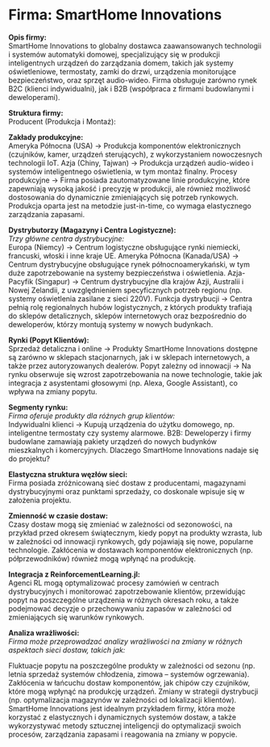 # Firma: SmartHome Innovations  

**Opis firmy:**                                  
SmartHome Innovations to globalny dostawca zaawansowanych technologii i systemów automatyki domowej, specjalizujący się w produkcji inteligentnych urządzeń do zarządzania domem, takich jak systemy oświetleniowe, termostaty, zamki do drzwi, urządzenia monitorujące bezpieczeństwo, oraz sprzęt audio-wideo. Firma obsługuje zarówno rynek B2C (klienci indywidualni), jak i B2B (współpraca z firmami budowlanymi i deweloperami).

**Struktura firmy:**                                                
Producent (Produkcja i Montaż):

**Zakłady produkcyjne:**                                                                      
Ameryka Północna (USA) -> Produkcja komponentów elektronicznych (czujników, kamer, urządzeń sterujących), z wykorzystaniem nowoczesnych technologii IoT.
Azja (Chiny, Tajwan) -> Produkcja urządzeń audio-wideo i systemów inteligentnego oświetlenia, w tym montaż finalny.
Procesy produkcyjne -> Firma posiada zautomatyzowane linie produkcyjne, które zapewniają wysoką jakość i precyzję w produkcji, ale również możliwość dostosowania do dynamicznie zmieniających się potrzeb rynkowych. Produkcja oparta jest na metodzie just-in-time, co wymaga elastycznego zarządzania zapasami.

**Dystrybutorzy (Magazyny i Centra Logistyczne):**                                
*Trzy główne centra dystrybucyjne:*                               
Europa (Niemcy) -> Centrum logistyczne obsługujące rynki niemiecki, francuski, włoski i inne kraje UE.
Ameryka Północna (Kanada/USA) -> Centrum dystrybucyjne obsługujące rynek północnoamerykański, w tym duże zapotrzebowanie na systemy bezpieczeństwa i oświetlenia.
Azja-Pacyfik (Singapur) -> Centrum dystrybucyjne dla krajów Azji, Australii i Nowej Zelandii, z uwzględnieniem specyficznych potrzeb regionu (np. systemy oświetlenia zasilane z sieci 220V).
Funkcja dystrybucji -> Centra pełnią rolę regionalnych hubów logistycznych, z których produkty trafiają do sklepów detalicznych, sklepów internetowych oraz bezpośrednio do deweloperów, którzy montują systemy w nowych budynkach.

**Rynki (Popyt Klientów):**                                   
Sprzedaż detaliczna i online -> Produkty SmartHome Innovations dostępne są zarówno w sklepach stacjonarnych, jak i w sklepach internetowych, a także przez autoryzowanych dealerów.
Popyt zależny od innowacji -> Na rynku obserwuje się wzrost zapotrzebowania na nowe technologie, takie jak integracja z asystentami głosowymi (np. Alexa, Google Assistant), co wpływa na zmiany popytu.

**Segmenty rynku:**                                      
*Firma oferuje produkty dla różnych grup klientów:*                                    
Indywidualni klienci -> Kupują urządzenia do użytku domowego, np. inteligentne termostaty czy systemy alarmowe.
B2B: Deweloperzy i firmy budowlane zamawiają pakiety urządzeń do nowych budynków mieszkalnych i komercyjnych.
Dlaczego SmartHome Innovations nadaje się do projektu?

**Elastyczna struktura węzłów sieci:**                                                          
Firma posiada zróżnicowaną sieć dostaw z producentami, magazynami dystrybucyjnymi oraz punktami sprzedaży, co doskonale wpisuje się w założenia projektu.

**Zmienność w czasie dostaw:**                                 
Czasy dostaw mogą się zmieniać w zależności od sezonowości, na przykład przed okresem świątecznym, kiedy popyt na produkty wzrasta, lub w zależności od innowacji rynkowych, gdy pojawiają się nowe, popularne technologie. Zakłócenia w dostawach komponentów elektronicznych (np. półprzewodników) również mogą wpłynąć na produkcję.

**Integracja z ReinforcementLearning.jl:**                                     
Agenci RL mogą optymalizować procesy zamówień w centrach dystrybucyjnych i monitorować zapotrzebowanie klientów, przewidując popyt na poszczególne urządzenia w różnych okresach roku, a także podejmować decyzje o przechowywaniu zapasów w zależności od zmieniających się warunków rynkowych.

**Analiza wrażliwości:**                                                                   
*Firma może przeprowadzać analizy wrażliwości na zmiany w różnych aspektach sieci dostaw, takich jak:*                           

Fluktuacje popytu na poszczególne produkty w zależności od sezonu (np. letnia sprzedaż systemów chłodzenia, zimowa – systemów ogrzewania).
Zakłócenia w łańcuchu dostaw komponentów, jak chipów czy czujników, które mogą wpłynąć na produkcję urządzeń.
Zmiany w strategii dystrybucji (np. optymalizacja magazynów w zależności od lokalizacji klientów).
SmartHome Innovations jest idealnym przykładem firmy, która może korzystać z elastycznych i dynamicznych systemów dostaw, a także wykorzystywać metody sztucznej inteligencji do optymalizacji swoich procesów, zarządzania zapasami i reagowania na zmiany w popycie.
